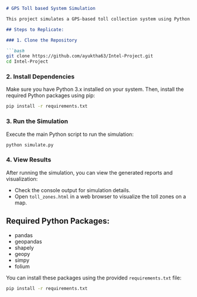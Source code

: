 
```markdown
# GPS Toll based System Simulation

This project simulates a GPS-based toll collection system using Python. It includes components such as vehicle movement simulation, toll zone definition, toll calculation, and payment simulation.

## Steps to Replicate:

### 1. Clone the Repository

```bash
git clone https://github.com/ayuktha63/Intel-Project.git
cd Intel-Project
```

### 2. Install Dependencies

Make sure you have Python 3.x installed on your system. Then, install the required Python packages using pip:

```bash
pip install -r requirements.txt
```

### 3. Run the Simulation

Execute the main Python script to run the simulation:

```bash
python simulate.py
```

### 4. View Results

After running the simulation, you can view the generated reports and visualization:

- Check the console output for simulation details.
- Open `toll_zones.html` in a web browser to visualize the toll zones on a map.

## Required Python Packages:

- pandas
- geopandas
- shapely
- geopy
- simpy
- folium

You can install these packages using the provided `requirements.txt` file:

```bash
pip install -r requirements.txt
```

